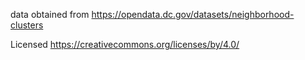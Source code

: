 data obtained from https://opendata.dc.gov/datasets/neighborhood-clusters

Licensed https://creativecommons.org/licenses/by/4.0/